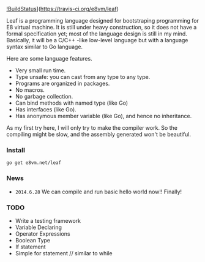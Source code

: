 [!BuildStatus](https://travis-ci.org/e8vm/leaf.png?branch=master)](https://travis-ci.org/e8vm/leaf)

Leaf is a programming language designed for bootstraping programming for E8
virtual machine.  It is still under heavy construction, so it does not have a
formal specification yet; most of the language design is still in my mind.
Basically, it will be a C/C++ -like low-level language but with a language
syntax similar to Go language.

Here are some language features.
- Very small run time.
- Type unsafe: you can cast from any type to any type.
- Programs are organized in packages.
- No macros.
- No garbage collection.
- Can bind methods with named type (like Go)
- Has interfaces (like Go).
- Has anonymous member variable (like Go), and hence no inheritance.

As my first try here, I will only try to make the compiler work. So the
compiling might be slow, and the assembly generated won't be beautiful.

### Install

`go get e8vm.net/leaf`

### News

- `2014.6.28` We can compile and run basic hello world now!! Finally!

### TODO

- Write a testing framework
- Variable Declaring
- Operator Expressions
- Boolean Type
- If statement
- Simple for statement // similar to while
